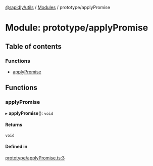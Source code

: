 [@rapidly/utils](../README.md) / [Modules](../modules.md) / prototype/applyPromise

# Module: prototype/applyPromise

## Table of contents

### Functions

- [applyPromise](prototype_applyPromise.md#applypromise)

## Functions

### applyPromise

▸ **applyPromise**(): `void`

#### Returns

`void`

#### Defined in

[prototype/applyPromise.ts:3](https://github.com/canguser/rapidly-utils/blob/09ac0e9/main/prototype/applyPromise.ts#L3)

